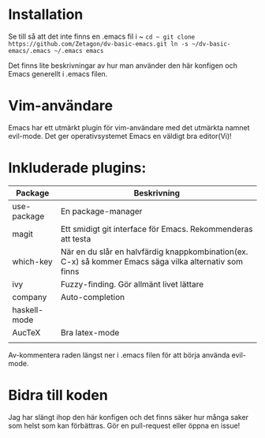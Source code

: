 # Installation

Se till så att det inte finns en .emacs fil i ~
`
cd ~
git clone https://github.com/Zetagon/dv-basic-emacs.git
ln -s ~/dv-basic-emacs/.emacs ~/.emacs
emacs
`

Det finns lite beskrivningar av hur man använder den här konfigen och Emacs generellt i .emacs filen.

# Vim-användare
Emacs har ett utmärkt plugin för vim-användare med det utmärkta namnet
evil-mode. Det ger operativsystemet Emacs en väldigt bra editor(Vi)!

# Inkluderade plugins:
| Package      | Beskrivning                                                                                            |
|--------------|--------------------------------------------------------------------------------------------------------|
| use-package  | En package-manager                                                                                     |
| magit        | Ett smidigt git interface för Emacs. Rekommenderas att testa                                           |
| which-key    | När en du slår en halvfärdig knappkombination(ex. C-x) så kommer Emacs säga vilka alternativ som finns |
| ivy          | Fuzzy-finding. Gör allmänt livet lättare                                                               |
| company      | Auto-completion                                                                                        |
| haskell-mode |                                                                                                        |
| AucTeX       | Bra latex-mode                                                                                         |
|              |                                                                                                        |

Av-kommentera raden längst ner i .emacs filen för att börja använda evil-mode.
# Bidra till koden

Jag har slängt ihop den här konfigen och det finns säker hur många saker som helst som kan förbättras. Gör en pull-request eller öppna en issue!
